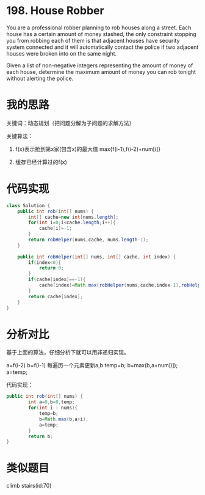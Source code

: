 ﻿# 198. House Robber

You are a professional robber planning to rob houses along a street. Each house has a certain amount of money stashed, the only constraint stopping you from robbing each of them is that adjacent houses have security system connected and it will automatically contact the police if two adjacent houses were broken into on the same night.

Given a list of non-negative integers representing the amount of money of each house, determine the maximum amount of money you can rob tonight without alerting the police.

# 我的思路

关键词：动态规划（把问题分解为子问题的求解方法）

关键算法：
1. f(x)表示抢到第x家(包含x)的最大值
max{f(i-1),f(i-2)+num[i]}

2. 缓存已经计算过的f(x)

# 代码实现

```java
class Solution {
    public int rob(int[] nums) {
        int[] cache=new int[nums.length];
        for(int i=0;i<cache.length;i++){
            cache[i]=-1;
        }
        return robHelper(nums,cache, nums.length-1);
    }
    
    public int robHelper(int[] nums, int[] cache, int index) {
        if(index<0){
            return 0;
        }
        if(cache[index]==-1){
            cache[index]=Math.max(robHelper(nums,cache,index-1),robHelper(nums,cache,index-2)+nums[index]);
        }
        return cache[index];
    }
}
```

# 分析对比

基于上面的算法，仔细分析下就可以用非递归实现。

a=f(i-2)
b=f(i-1)
每遍历一个元素更新a,b
temp=b;
b=max(b,a+num[i]);
a=temp;

代码实现：

```java
public int rob(int[] nums) {
        int a=0,b=0,temp;
        for(int i : nums){
            temp=b;
            b=Math.max(b,a+i);
            a=temp;
        }
        return b;
}
```

# 类似题目
climb stairs(id:70)



